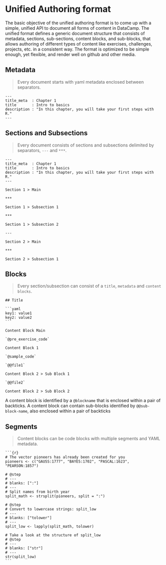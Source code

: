 # Unified Authoring format

The basic objective of the unified authoring format is to come up with a simple, unified API to document all forms of content in DataCamp. The unified format defines a generic document structure that consists of metadata, sections, sub-sections, content blocks, and sub-blocks, that allows authoring of different types of content like exercises, challenges, projects, etc. in a consistent way. The format is optimized to be simple enough, yet flexible, and render well on github and other media.

## Metadata

> Every document starts with yaml metadata enclosed between separators.

    --- 
    title_meta  : Chapter 1
    title       : Intro to basics
    description : "In this chapter, you will take your first steps with R."
    ---

## Sections and Subsections

> Every document consists of sections and subsections delimited by separators, `---` and `***`.

    ---
    title_meta  : Chapter 1
    title       : Intro to basics
    description : "In this chapter, you will take your first steps with R."
    ---

    Section 1 > Main

    ***

    Section 1 > Subsection 1

    ***

    Section 1 > Subsection 2

    ---

    Section 2 > Main

    ***

    Section 2 > Subsection 1


## Blocks

> Every section/subsection can consist of a `title`, `metadata` and `content blocks`.

    ## Title

    ```yaml
    key1: value1
    key2: value2
    ```

    Content Block Main

    `@pre_exercise_code`

    Content Block 1

    `@sample_code`

    `@@file1`

    Content Block 2 > Sub Block 1

    `@@file2`

    Content Block 2 > Sub Block 2

A content block is identified by a `@blockname` that is enclosed within a pair of backticks. A content block can contain sub-blocks identified by `@@sub-block-name`, also enclosed within a pair of backticks

## Segments

> Content blocks can be code blocks with multiple segments and YAML metadata.

    ```{r}
    # The vector pioneers has already been created for you
    pioneers <- c("GAUSS:1777", "BAYES:1702", "PASCAL:1623", "PEARSON:1857")

    # @step
    # ---
    # blanks: [":"]
    # ---
    # Split names from birth year
    split_math <- strsplit(pioneers, split = ":")

    # @step
    # Convert to lowercase strings: split_low
    # ---
    # blanks: ["tolower"]
    # ---
    split_low <- lapply(split_math, tolower)

    # Take a look at the structure of split_low
    # @step
    # ---
    # blanks: ["str"]
    # ---
    str(split_low)
    ```